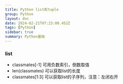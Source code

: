 ```yaml
---
title: Python list和tuple
group: Python
layout: doc
date: 2024-02-21T07:23:00.452Z
tags: [Python]
sidebar: true
summary: Python基础
---
```


### list

  * classmates[-1] 可用负数索引，倒数取值
  * len(classmates) 可以获取list的长度
  * classmates[1:3] 可以获取list的子序列，注意：左闭右开
